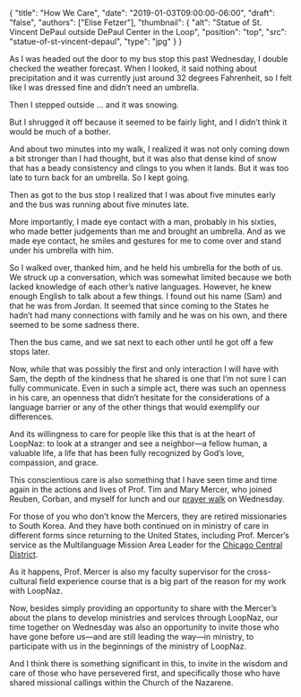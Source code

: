 {
	"title": "How We Care",
	"date": "2019-01-03T09:00:00-06:00",
	"draft": "false",
	"authors": ["Elise Fetzer"],
	"thumbnail": {
		"alt": "Statue of St. Vincent DePaul outside DePaul Center in the Loop",
		"position": "top",
		"src": "statue-of-st-vincent-depaul",
		"type": "jpg"
	}
}

As I was headed out the door to my bus stop this past Wednesday, I double checked the weather forecast. When I looked, it said nothing about precipitation and it was currently just around 32 degrees Fahrenheit, so I felt like I was dressed fine and didn’t need an umbrella.

Then I stepped outside &hellip; and it was snowing.

But I shrugged it off because it seemed to be fairly light, and I didn’t think it would be much of a bother.

And about two minutes into my walk, I realized it was not only coming down a bit stronger than I had thought, but it was also that dense kind of snow that has a beady consistency and clings to you when it lands. But it was too late to turn back for an umbrella. So I kept going.

Then as got to the bus stop I realized that I was about five minutes early and the bus was running about five minutes late.

More importantly, I made eye contact with a man, probably in his sixties, who made better judgements than me and brought an umbrella. And as we made eye contact, he smiles and gestures for me to come over and stand under his umbrella with him.

So I walked over, thanked him, and he held his umbrella for the both of us. We struck up a conversation, which was somewhat limited because we both lacked knowledge of each other’s native languages. However, he knew enough English to talk about a few things. I found out his name (Sam) and that he was from Jordan. It seemed that since coming to the States he hadn’t had many connections with family and he was on his own, and there seemed to be some sadness there.

Then the bus came, and we sat next to each other until he got off a few stops later.

Now, while that was possibly the first and only interaction I will have with Sam, the depth of the kindness that he shared is one that I’m not sure I can fully communicate. Even in such a simple act, there was such an openness in his care, an openness that didn’t hesitate for the considerations of a language barrier or any of the other things that would exemplify our differences.

And its willingness to care for people like this that is at the heart of LoopNaz: to look at a stranger and see a neighbor—a fellow human, a valuable life, a life that has been fully recognized by God’s love, compassion, and grace.

This conscientious care is also something that I have seen time and time again in the actions and lives of Prof. Tim and Mary Mercer, who joined Reuben, Corban, and myself for lunch and our [prayer walk][prayer-walk] on Wednesday.

For those of you who don’t know the Mercers, they are retired missionaries to South Korea. And they have both continued on in ministry of care in different forms since returning to the United States, including Prof. Mercer’s service as the Multilanguage Mission Area Leader for the [Chicago Central District][ccdnaz].

As it happens, Prof. Mercer is also my faculty supervisor for the cross-cultural field experience course that is a big part of the reason for my work with LoopNaz.

Now, besides simply providing an opportunity to share with the Mercer’s about the plans to develop ministries and services through LoopNaz, our time together on Wednesday was also an opportunity to invite those who have gone before us—and are still leading the way—in ministry, to participate with us in the beginnings of the ministry of LoopNaz.

And I think there is something significant in this, to invite in the wisdom and care of those who have persevered first, and specifically those who have shared missional callings within the Church of the Nazarene.

[ccdnaz]: https://ccdnaz.church/
[prayer-walk]: /join/prayer-walk/
